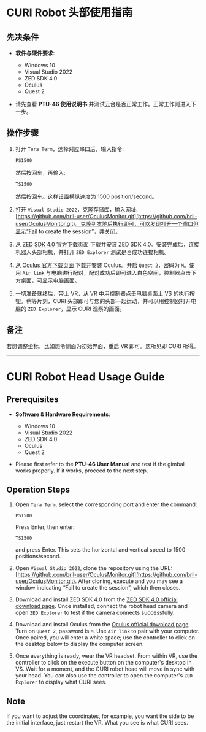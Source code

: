
# CURI Robot 头部使用指南

## 先决条件

- **软件与硬件要求**:
  - Windows 10
  - Visual Studio 2022
  - ZED SDK 4.0
  - Oculus
  - Quest 2

- 请先查看 **PTU-46 使用说明书** 并测试云台是否正常工作。正常工作则进入下一步。

## 操作步骤

1. 打开 `Tera Term`，选择对应串口后，输入指令:
   ```
   PS1500
   ```
   然后按回车，再输入:
   ```
   TS1500
   ```
   然后按回车。这样设置横纵速度为 1500 position/second。

2. 打开 `Visual Studio 2022`，克隆存储库，输入网址: [https://github.com/bril-user/OculusMonitor.git](https://github.com/bril-user/OculusMonitor.git)。克隆到本地后执行即可，可以发现打开一个窗口但显示“Fail to create the session”，并关闭。

3. 从 [ZED SDK 4.0 官方下载页面](https://www.stereolabs.com/developers/release/) 下载并安装 ZED SDK 4.0。安装完成后，连接机器人头部相机，并打开 `ZED Explorer` 测试是否成功连接相机。

4. 从 [Oculus 官方下载页面](https://www.oculus.com/Setup/?locale=zh_CN) 下载并安装 Oculus。开启 `Quest 2`，密码为 `M`。使用 `Air link` 与电脑进行配对，配对成功后即可进入白色空间，控制器点击下方桌面，可显示电脑画面。

5. 一切准备就绪后，带上 VR，从 VR 中用控制器点击电脑桌面上 VS 的执行按钮。稍等片刻，CURI 头部即可与您的头部一起运动，并可以用控制器打开电脑的 `ZED Explorer`，显示 CURI 观察的画面。

## 备注

若想调整坐标，比如想令侧面为初始界面，重启 VR 即可。您所见即 CURI 所得。


---


# CURI Robot Head Usage Guide

## Prerequisites

- **Software & Hardware Requirements**:
  - Windows 10
  - Visual Studio 2022
  - ZED SDK 4.0
  - Oculus
  - Quest 2

- Please first refer to the **PTU-46 User Manual** and test if the gimbal works properly. If it works, proceed to the next step.

## Operation Steps

1. Open `Tera Term`, select the corresponding port and enter the command:
   ```
   PS1500
   ```
   Press Enter, then enter:
   ```
   TS1500
   ```
   and press Enter. This sets the horizontal and vertical speed to 1500 positions/second.

2. Open `Visual Studio 2022`, clone the repository using the URL: [https://github.com/bril-user/OculusMonitor.git](https://github.com/bril-user/OculusMonitor.git). After cloning, execute and you may see a window indicating “Fail to create the session”, which then closes.

3. Download and install ZED SDK 4.0 from the [ZED SDK 4.0 official download page](https://www.stereolabs.com/developers/release/). Once installed, connect the robot head camera and open `ZED Explorer` to test if the camera connects successfully.

4. Download and install Oculus from the [Oculus official download page](https://www.oculus.com/Setup/?locale=zh_CN). Turn on `Quest 2`, password is `M`. Use `Air link` to pair with your computer. Once paired, you will enter a white space; use the controller to click on the desktop below to display the computer screen.

5. Once everything is ready, wear the VR headset. From within VR, use the controller to click on the execute button on the computer's desktop in VS. Wait for a moment, and the CURI robot head will move in sync with your head. You can also use the controller to open the computer's `ZED Explorer` to display what CURI sees.

## Note

If you want to adjust the coordinates, for example, you want the side to be the initial interface, just restart the VR. What you see is what CURI sees.
